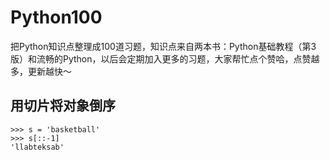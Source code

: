 # Python100
把Python知识点整理成100道习题，知识点来自两本书：Python基础教程（第3版）和流畅的Python，以后会定期加入更多的习题，大家帮忙点个赞哈，点赞越多，更新越快～


## 用切片将对象倒序


```
>>> s = 'basketball'
>>> s[::-1]
'llabteksab'
```

